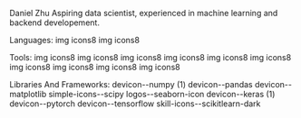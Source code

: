 Daniel Zhu
Aspiring data scientist, experienced in machine learning and backend developement.

Languages:
img icons8 img icons8

Tools:
img icons8 img icons8 img icons8 img icons8 img icons8 img icons8 img icons8 img icons8 img icons8 img icons8

Libraries And Frameworks:
devicon--numpy (1) devicon--pandas devicon--matplotlib simple-icons--scipy logos--seaborn-icon devicon--keras (1) devicon--pytorch devicon--tensorflow skill-icons--scikitlearn-dark
